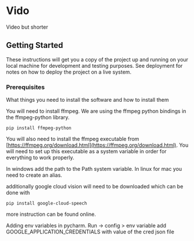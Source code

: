 # Vido

Video but shorter

## Getting Started

These instructions will get you a copy of the project up and running on your local machine for development and testing purposes. See deployment for notes on how to deploy the project on a live system.

### Prerequisites

What things you need to install the software and how to install them

You will need to install ffmpeg. We are using the ffmpeg python bindings in the ffmpeg-python library. 
```
pip install ffmpeg-python
```

You will also need to install the ffmpeg executable from [https://ffmpeg.org/download.html](https://ffmpeg.org/download.html).
You will need to set up this executable as a system variable in order for everything to work properly.

In windows add the path to the Path system variable.
In linux for mac you need to create an alias.

additionally google cloud vision will need to be downloaded which can be done with
```
pip install google-cloud-speech
```
more instruction can be found online.

Adding env variables
in pycharm. Run -> config > env variable
add GOOGLE_APPLICATION_CREDENTIALS with value of the cred json file
